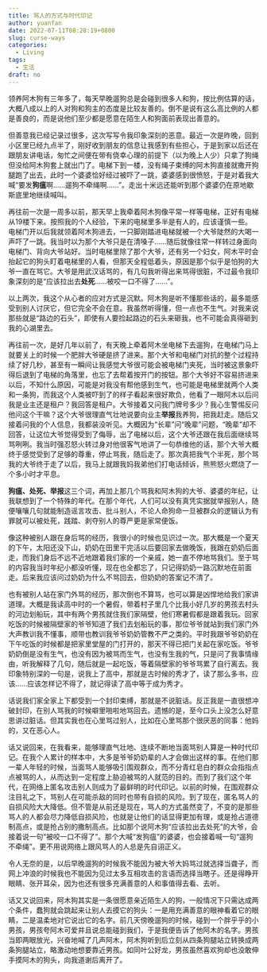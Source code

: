 ```yaml
---
title: 骂人的方式与时代印记
author: yuanfan
date: 2022-07-11T08:28:19+0800
slug: curse-ways
categories:
  - Living
tags:
  - 生活
draft: no
---
```




<!--more-->

领养阿木狗有三年多了，每天早晚遛狗总是会碰到很多人和狗，按比例估算的话，大概八成以上的人对狗和狗主的态度是比较友善的。倒不是说有这么高比例的人都是善良的，而是说他们至少都是愿意在陌生人和狗面前表现出善意的。

但善意我已经记录过很多，这次写写令我印象深刻的恶意。最近一次是昨晚，回到小区里已经九点半了，刚好收到朋友的信息让我感到有些担心，于是到家以后还在跟朋友讲电话，匆忙之间便在带有侥幸心理的前提下（以为晚上人少）只拿了狗绳但没给阿木狗套上就出门了。电梯下到一楼，没有绳子束缚的阿木狗直接就撒开狗腿跑了出去，此时一个婆婆恰好经过被吓了一跳，婆婆感到很愤怒，于是对着我大喊“要发**狗瘟**啊……遛狗不牵绳啊……”。走出十米远还能听到那个婆婆仍在原地歇斯底里地继续喊叫。

再往前一次是一周多以前，那天早上我牵着阿木狗像平常一样等电梯，正好有电梯从19楼下来。按照我的个人经验，下来的电梯里多半是有人的，应该谨慎一些。电梯门开以后我就领着阿木狗进去，一只脚刚踏进电梯就被一个大爷陡然的大喝一声吓了一跳。我当时以为那个大爷只是在清嗓子……随后就像往常一样转过身面向电梯门、背向大爷站好。当时电梯里除了那个大爷，还有另一个妇女，阿木平时会抬起它的狗头盯着电梯里的人看，但那天全程低着头，原因是那个似乎是怕狗的大爷一直在骂它。大爷是用武汉话骂的，有几句我听得出来骂得很脏，不过最令我印象深刻的是“应该拉出去**处死**……被咬一口不得了……”。

以上两次，我这个从心者的应对方式是沉默。阿木狗是听不懂那些话的，最多能感受到别人讨厌它，但它完全不会在意。我虽然听得懂，但一点也不生气。对我来说那些就是“路边的石头”，即使有人要捡起路边的石头来砸我，也不可能会真得砸到我的心湖里去。

再往前一次，是好几年以前了，有天晚上牵着阿木坐电梯下去遛狗，在电梯门马上就要关上的时候一个肥胖大爷硬是挤了进来。那个大爷和电梯门对抗的整个过程持续了好几秒，甚至有一瞬间让我感觉大爷很可能会被电梯门夹死，当时被这景象吓得后退到了电梯的角落里，也忘了去帮着按开门的按钮。那个大爷好不容易挤进来以后，不知什么原因，可能是对我没有帮他感到生气，也可能是电梯里就两个人类和一条狗，而我这个人类被吓到了的样子看起来很好欺负，他看了一眼阿木以后问我是业主还是租户？我回答是租户。大爷接着又问我门牌号多少？我心生警惕反问他问这个干嘛？这个大爷很理直气壮地说要向业主**举报**我养狗，把我赶走。随后又接着问我的个人信息，我都装没听见。大概因为“长辈”问“晚辈”问题，“晚辈”却不回答，让这位大爷觉得受到了侮辱，出了电梯以后，这个大爷还跟在我后面继续骂骂咧咧。我当时强忍怒火转过身对他很客气地讲了一句恭维他的话，那个大爷大概终于感觉受到了足够的尊重，停止骂我，随后走了。那次真把我气个半死，那个骂我的大爷终于走了以后，我马上就跟我妈我弟他们打电话倾诉，熊熊怒火燃烧了一个多小时才平息。

**狗瘟、处死、举报**这三个词，再加上那几个骂我和阿木狗的大爷、婆婆的年纪，让我联想到了一个特殊的年代。在那个年代，人们可以没有真凭实据就举报别人，随便嚷嚷几句就能制造谣言攻击、批斗别人，不论人命狗命一旦被群众的逻辑认为有罪就可以被处死，践踏、剥夺别人的尊严更是家常便饭。

像这种被别人跟在身后骂的经历，我很小的时候也见识过一次。那大概是一个夏天的下午，太阳还没下山，奶奶在田里干完活以后要回家去做晚饭，我跟在奶奶后面走，而我们身后不远不近地跟着我们家的一个亲戚，她一直不停地骂我们。至于骂的内容我当时年纪小都没听懂，现在也全都忘了，只记得奶奶一路沉默地在前面走。后来我应该问过奶奶为什么不骂回去，但奶奶的答案记不清了。

也有被别人站在家门外骂的经历，那次倒也不算骂，也可以算是凶悍地给我们家讲道理。大概是我读高中时的一个暑假，带着村子里几个比我小好几岁的男孩去村头的河边划船玩，其中有两个男孩就住我们家隔壁，他们寒暑假都是跟着我玩。回家吃饭的时候被隔壁家的爷爷知道了我们去划船玩的事，那位爷爷就站到我们家门外大声教训我不懂事，顺带也教训我爷爷奶奶管教不严之类的。平时我跟爷爷奶奶在下午吃饭的时候都是把家里堂屋的门打开的，那天不得已把门关起在家吃饭。爷爷奶奶倒是没有生气，也没有因为被骂而生气，也没有生我的气，只是问了我事情缘由，听我解释了几句，随后就是一起吃饭，等着隔壁家的爷爷骂累了自行离去。我印象特别深的一句是，说我上了高中，那就是古时候的秀才了，读了那么多书，应该……应该怎样记不得了，就记得读了高中等于成为秀才。

话说我们家全家上下都受到一个封印束缚，那就是不说脏话。反正我是一直很想冲破封印，在别人骂我的时候噼里啪啦地骂回去。遗憾的是，至今口头上没怎么好意思讲过脏话。但其实我也在心里骂过别人，比如在心里骂那个很厌恶的同事：他妈的，又在恶心人。

话又说回来，在我看来，能够理直气壮地、连续不断地当面骂别人算是一种时代印记。在我个人累计的样本中，大多是爷爷奶奶辈的人才会做出这样的事。在他们那一辈人年轻的时候，当面骂人能够吸引围观群众，而不分青红皂白的群众会指指点点被骂的人，从而达到一定程度上胁迫被骂的人就范的目的。而到了我们这个年代，在网络上匿名攻击别人则成为了最鲜明的时代印记。以前的时候，在围观群众注目礼之下，骂别人在可能杀敌的同时也带有自损的风险。到了现在，匿名骂人的自损风险大大降低。但不管是从前还是现在，骂人的方式虽然变了，不变的是那些骂人的人都会尽力降低自损风险，也就是让他们的话显得更加有理，或是抢占道德制高点，或是抢占别的撒制高点。比如那个说阿木狗“应该拉出去处死”的大爷，会接着说一句“被咬一口不得了”。那个大喊“发狗瘟”的婆婆，也会接着喊一句“遛狗不牵绳”。更不用说网络上跟风骂人的人总是先自诩正义。

令人无奈的是，以后早晚遛狗的时候我不能因为被大爷大妈骂过就选择当聋子，而网上冲浪的时候我也不能因为见过太多互相攻击的言语而选择当瞎子。还是得睁开眼睛、张开耳朵，因为也还有很多充满善意的人和事值得去看、去听。

话又又说回来，阿木狗其实是一条很愿意亲近陌生人的狗，一般情况下只需达成两个条件，蠢狗就会跳起来让别人去摸它的狗头：一是用充满善意的眼神看着它的眼睛，二是温柔地对它说出它的名字。前几天傍晚遛狗的时候，碰到一个胖乎乎的小男孩，男孩夸阿木可爱并且说总能碰到我们，于是我便告诉了他阿木的名字。男孩当即两眼放光，兴奋地喊了几声阿木，阿木狗听到后立刻从四条狗腿站立转换成两条狗腿站立，略激动地想要靠近男孩。如同叶公好龙，男孩虽然喜欢狗却也没敢伸手摸阿木的狗头，向我道谢后离开了。
